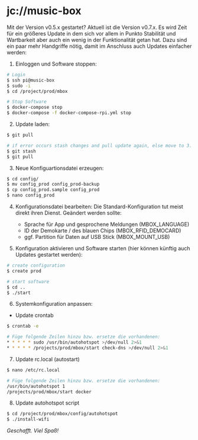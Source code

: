 # jc://music-box

Mit der Version v0.5.x gestartet? Aktuell ist die Version v0.7.x. Es wird Zeit für ein größeres Update in dem sich vor 
allem in Punkto Stabilität und Wartbarkeit aber auch ein wenig in der Funktionalität getan hat.
Dazu sind ein paar mehr Handgriffe nötig, damit im Anschluss auch Updates einfacher werden:

1. Einloggen und Software stoppen:

```bash
# Login
$ ssh pi@music-box
$ sudo -i
$ cd /project/prod/mbox

# Stop Software
$ docker-compose stop
$ docker-compose -f docker-compose-rpi.yml stop
```

2. Update laden:

```bash
$ git pull

# if error occurs stash changes and pull update again, else move to 3.
$ git stash
$ git pull
```

3. Neue Konfiguartionsdatei erzeugen:

```bash
$ cd config/
$ mv config_prod config_prod-backup
$ cp config_prod.sample config_prod
$ nano config_prod
```

4. Konfigurationsdatei bearbeiten: Die Standard-Konfiguration tut meist direkt ihren Dienst. Geändert werden sollte:

   * Sprache für App und gesprochene Meldungen (MBOX_LANGUAGE)
   * ID der Demokarte / des blauen Chips (MBOX_RFID_DEMOCARD)
   * ggf. Partition für Daten auf USB Stick (MBOX_MOUNT_USB)
   
5. Konfiguration aktivieren und Software starten (hier können künftig auch Updates gestartet werden):

```bash
# create configuration
$ create prod

# start software
$ cd ..
$ ./start
```

6. Systemkonfiguration anpassen:

* Update crontab
```bash
$ crontab -e

# Füge folgende Zeilen hinzu bzw. ersetze die vorhandenen:
* * * * * sudo /usr/bin/autohotspot >/dev/null 2>&1
* * * * * /projects/prod/mbox/start check-dns >/dev/null 2>&1
```

7. Update rc.local (autostart)
```bash
$ nano /etc/rc.local

# Füge folgende Zeilen hinzu bzw. ersetze die vorhandenen:
/usr/bin/autohotspot 1
/projects/prod/mbox/start docker
```

8. Update autohotspot script
```bash
$ cd /project/prod/mbox/config/autohotspot
$ ./install-wifi
```


*Geschafft. Viel Spaß!*
